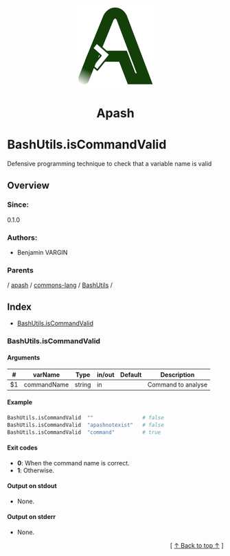 
<div align='center' id='apash-top'>
  <a href='https://github.com/hastec-fr/apash'>
    <img alt='apash-logo' src='../../../../../../assets/apash-logo.svg'/>
  </a>

  # Apash
</div>

# BashUtils.isCommandValid

Defensive programming technique to check that a variable name is valid

## Overview

### Since:
0.1.0

### Authors:
* Benjamin VARGIN

### Parents
<!-- apash.parentBegin -->
[](../../../../.md) / [apash](../../../apash.md) / [commons-lang](../../commons-lang.md) / [BashUtils](../BashUtils.md) / 
<!-- apash.parentEnd -->

## Index

* [BashUtils.isCommandValid](#bashutilsiscommandvalid)

### BashUtils.isCommandValid

#### Arguments
| #      | varName        | Type          | in/out   | Default    | Description                           |
|--------|----------------|---------------|----------|------------|---------------------------------------|
| $1     | commandName    | string        | in       |            | Command to analyse                    |

#### Example
```bash
BashUtils.isCommandValid  ""                # false
BashUtils.isCommandValid  "apashnotexist"   # false
BashUtils.isCommandValid  "command"         # true
```

#### Exit codes

* **0**: When the command name is correct.
* **1**: Otherwise.

#### Output on stdout

* None.

#### Output on stderr

* None.


  <div align='right'>[ <a href='#apash-top'>↑ Back to top ↑</a> ]</div>

